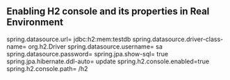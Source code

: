 ## Enabling H2 console and its properties in Real Environment ##
spring.datasource.url= jdbc:h2:mem:testdb
spring.datasource.driver-class-name= org.h2.Driver
spring.datasource.username= sa
spring.datasource.password=
spring.jpa.show-sql= true
spring.jpa.hibernate.ddl-auto= update
spring.h2.console.enabled=true
spring.h2.console.path= /h2
